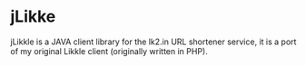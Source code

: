 # jLikke

jLikkle is a JAVA client library for the lk2.in URL shortener service, it is a
port of my original Likkle client (originally written in PHP).

